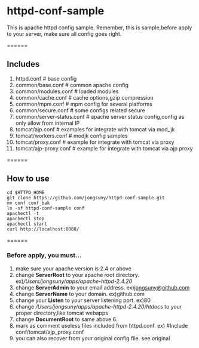 # httpd-conf-sample
This is apache httpd config sample.
Remember, this is sample,before apply to your server, make sure all config goes right.

======
## Includes

1. httpd.conf                   # base config
2. common/base.conf             # common apache config
3. common/modules.conf          # loaded modules
4. common/cache.conf            # cache options,gzip compression
5. common/mpm.conf              # mpm config for several platforms
6. common/secure.conf           # some configs related secure
7. common/server-status.conf    # apache server status config,config as only allow from internal IP
8. tomcat/ajp.conf              # examples for integrate with tomcat via mod_jk
9. tomcat/workers.conf          # modjk config samples
10. tomcat/proxy.conf           # example for integrate with tomcat via proxy
11. tomcat/ajp-proxy.conf       # example for integrate with tomcat via ajp proxy

======
## How to use

```shell
cd $HTTPD_HOME
git clone https://github.com/jongsuny/httpd-conf-sample.git
mv conf conf_bak
ln -sf httpd-conf-sample conf
apachectl -t
apachectl stop
apachectl start
curl http://localhost:8088/
```

======
### Before apply, you must...

1. make sure your apache version is 2.4 or above
2. change **ServerRoot** to your apache root directory. ex)_/Users/jongsuny/apps/apache-httpd-2.4.20_
3. change **ServerAdmin** to your email address. ex)jongsuny@github.com
4. change **ServerName** to your domain. ex)github.com
5. change your **Listen** to your server listening port. ex)80
6. change _/Users/jongsuny/apps/apache-httpd-2.4.20/htdocs_ to your proper directory,like tomcat webapps
7. change **DocumentRoot** to same above 6.
8. mark as comment useless files included from httpd.conf. ex) #Include conf/tomcat/ajp_proxy.conf
9. you can also recover from your original config file. see original

